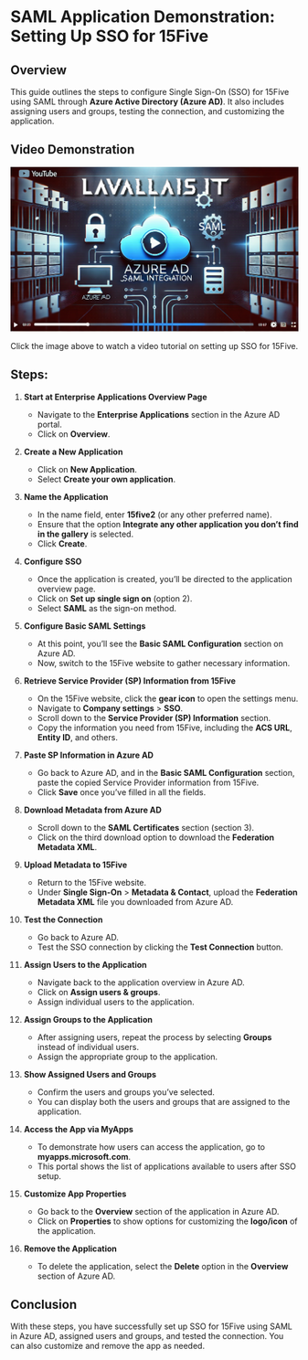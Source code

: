# SAML Application Demonstration: Setting Up SSO for 15Five

## Overview
This guide outlines the steps to configure Single Sign-On (SSO) for 15Five using SAML through **Azure Active Directory (Azure AD)**. It also includes assigning users and groups, testing the connection, and customizing the application.

## Video Demonstration
[![SAML SSO Setup](https://github.com/KLavallais/KLavallais/blob/424fbdb6b3348a86979918566f6ea36c04643490/images/SAML%20SSO%20Thumbnail%200002.png)](https://youtu.be/g96YmnnimfY)

Click the image above to watch a video tutorial on setting up SSO for 15Five.

## Steps:

1. **Start at Enterprise Applications Overview Page**
   - Navigate to the **Enterprise Applications** section in the Azure AD portal.
   - Click on **Overview**.

2. **Create a New Application**
   - Click on **New Application**.
   - Select **Create your own application**.

3. **Name the Application**
   - In the name field, enter **15five2** (or any other preferred name).
   - Ensure that the option **Integrate any other application you don’t find in the gallery** is selected.
   - Click **Create**.

4. **Configure SSO**
   - Once the application is created, you’ll be directed to the application overview page.
   - Click on **Set up single sign on** (option 2).
   - Select **SAML** as the sign-on method.

5. **Configure Basic SAML Settings**
   - At this point, you’ll see the **Basic SAML Configuration** section on Azure AD.
   - Now, switch to the 15Five website to gather necessary information.

6. **Retrieve Service Provider (SP) Information from 15Five**
   - On the 15Five website, click the **gear icon** to open the settings menu.
   - Navigate to **Company settings** > **SSO**.
   - Scroll down to the **Service Provider (SP) Information** section.
   - Copy the information you need from 15Five, including the **ACS URL**, **Entity ID**, and others.

7. **Paste SP Information in Azure AD**
   - Go back to Azure AD, and in the **Basic SAML Configuration** section, paste the copied Service Provider information from 15Five.
   - Click **Save** once you’ve filled in all the fields.

8. **Download Metadata from Azure AD**
   - Scroll down to the **SAML Certificates** section (section 3).
   - Click on the third download option to download the **Federation Metadata XML**.

9. **Upload Metadata to 15Five**
   - Return to the 15Five website.
   - Under **Single Sign-On** > **Metadata & Contact**, upload the **Federation Metadata XML** file you downloaded from Azure AD.

10. **Test the Connection**
    - Go back to Azure AD.
    - Test the SSO connection by clicking the **Test Connection** button.

11. **Assign Users to the Application**
    - Navigate back to the application overview in Azure AD.
    - Click on **Assign users & groups**.
    - Assign individual users to the application.

12. **Assign Groups to the Application**
    - After assigning users, repeat the process by selecting **Groups** instead of individual users.
    - Assign the appropriate group to the application.

13. **Show Assigned Users and Groups**
    - Confirm the users and groups you’ve selected.
    - You can display both the users and groups that are assigned to the application.

14. **Access the App via MyApps**
    - To demonstrate how users can access the application, go to **myapps.microsoft.com**.
    - This portal shows the list of applications available to users after SSO setup.

15. **Customize App Properties**
    - Go back to the **Overview** section of the application in Azure AD.
    - Click on **Properties** to show options for customizing the **logo/icon** of the application.

16. **Remove the Application**
    - To delete the application, select the **Delete** option in the **Overview** section of Azure AD.

## Conclusion
With these steps, you have successfully set up SSO for 15Five using SAML in Azure AD, assigned users and groups, and tested the connection. You can also customize and remove the app as needed.

